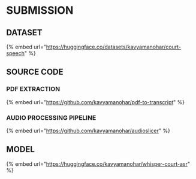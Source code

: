# SUBMISSION



## DATASET

{% embed url="https://huggingface.co/datasets/kavyamanohar/court-speech" %}

## SOURCE CODE

### PDF EXTRACTION

{% embed url="https://github.com/kavyamanohar/pdf-to-transcript" %}

### AUDIO PROCESSING PIPELINE

{% embed url="https://github.com/kavyamanohar/audioslicer" %}

## MODEL

{% embed url="https://huggingface.co/kavyamanohar/whisper-court-asr" %}
